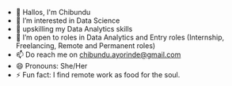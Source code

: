 - 👋 Hallos, I'm Chibundu
- 👀 I’m interested in Data Science
- 🌱 upskilling my Data Analytics skills
- 💞️ I’m open to roles in Data Analytics and Entry roles (Internship, Freelancing, Remote and Permanent roles)
- 📫 Do reach me on chibundu.ayorinde@gmail.com
- 😄 Pronouns: She/Her
- ⚡ Fun fact: I find remote work as food for the soul.

<!---
Chibundu04/Chibundu04 is a ✨ special ✨ repository because its `README.md` (this file) appears on your GitHub profile.
You can click the Preview link to take a look at your changes.
--->
